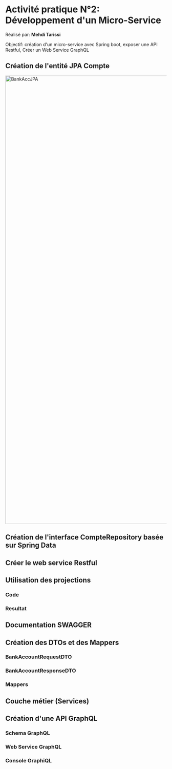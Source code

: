 # Activité pratique N°2: Développement d'un Micro-Service

Réalisé par: **Mehdi Tarissi**

Objectif: création d'un micro-service avec Spring boot, exposer une API Restful, Créer un Web Service GraphQL

## Création de l'entité JPA Compte

<img width="1400" alt="BankAccJPA" src="https://github.com/user-attachments/assets/4cccc9c6-17bb-4270-9c9c-52053a7fc9c5" />

## Création de l'interface CompteRepository basée sur Spring Data



## Créer le web service Restful



## Utilisation des projections

### Code 


### Resultat



## Documentation SWAGGER



## Création des DTOs et des Mappers

### BankAccountRequestDTO



### BankAccountResponseDTO



### Mappers



## Couche métier (Services)


## Création d'une API GraphQL

### Schema GraphQL


### Web Service GraphQL



### Console GraphiQL


